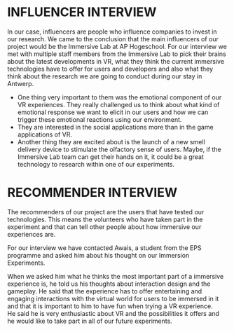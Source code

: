 # **INFLUENCER INTERVIEW**
In our case, influencers are people who influence companies to invest in our research. We came to the conclusion that the main influencers of our project would be the Immersive Lab at AP Hogeschool.
For our interview we met with multiple staff members from the Immersive Lab to pick their brains about the latest developments in VR, what they think the current immersive technologies have to offer for users and developers and also what they think about the research we are going to conduct during our stay in Antwerp. 
- One thing very important to them was the emotional component of our VR experiences. They really challenged us to think about what kind of emotional response we want to elicit in our users and how we can trigger these emotional reactions using our environment.
- They are interested in the social applications more than in the game applications of VR.
- Another thing they are excited about is the launch of a new smell delivery device to stimulate the olfactory sense of users. Maybe, if the Immersive Lab team can get their hands on it, it could be a great technology to research within one of our experiments.



# **RECOMMENDER INTERVIEW**
The recommenders of our project are the users that have tested our technologies. This means the volunteers who have taken part in the experiment and that can tell other people about how immersive our experiences are. 

For our interview we have contacted Awais, a student from the EPS programme and asked him about his thought on our Immersion Experiments.

When we asked him what he thinks the most important part of a immersive experience is, he told us his thoughts about interaction design and the gameplay. He said that the experience has to offer entertaining and engaging interactions with the virtual world for users to be immersed in it and that it is important to him to have fun when trying a VR experience.   
He said he is very enthusiastic about VR and the possibilities it offers and he would like to take part in all of our future experiments.


